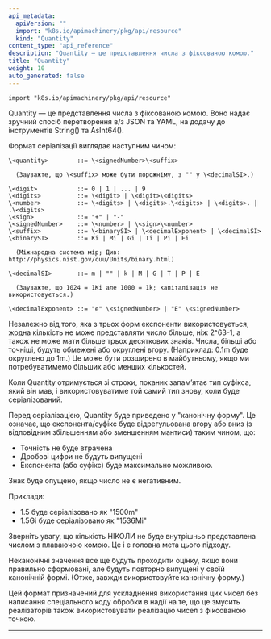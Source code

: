 ```yaml
---
api_metadata:
  apiVersion: ""
  import: "k8s.io/apimachinery/pkg/api/resource"
  kind: "Quantity"
content_type: "api_reference"
description: "Quantity — це представлення числа з фіксованою комою."
title: "Quantity"
weight: 10
auto_generated: false
---
```


`import "k8s.io/apimachinery/pkg/api/resource"`

Quantity — це представлення числа з фіксованою комою. Воно надає зручний спосіб перетворення в/з JSON та YAML, на додачу до інструментів String() та AsInt64().

Формат серіалізації виглядає наступним чином:

```none
\<quantity>        ::= \<signedNumber>\<suffix>

  (Зауважте, що \<suffix> може бути порожнімy, з "" у \<decimalSI>.)

\<digit>           ::= 0 | 1 | ... | 9 
\<digits>          ::= \<digit> | \<digit>\<digits> 
\<number>          ::= \<digits> | \<digits>.\<digits> | \<digits>. | .\<digits> 
\<sign>            ::= "+" | "-" 
\<signedNumber>    ::= \<number> | \<sign>\<number> 
\<suffix>          ::= \<binarySI> | \<decimalExponent> | \<decimalSI> 
\<binarySI>        ::= Ki | Mi | Gi | Ti | Pi | Ei

  (Міжнародна система мір; Див: http://physics.nist.gov/cuu/Units/binary.html)

\<decimalSI>       ::= m | "" | k | M | G | T | P | E

  (Зауважте, що 1024 = 1Ki але 1000 = 1k; капіталізація не використовується.)

\<decimalExponent> ::= "e" \<signedNumber> | "E" \<signedNumber> 
```

Незалежно від того, яка з трьох форм експоненти використовується, жодна кількість не може представляти число більше, ніж 2^63-1, а також не може мати більше трьох десяткових знаків. Числа, більші або точніші, будуть обмежені або округлені вгору. (Наприклад: 0.1m буде округлено до 1m.) Це може бути розширено в майбутньому, якщо ми потребуватимемо більших або менших кількостей.

Коли Quantity отримується зі строки, поканик запамʼятає тип суфікса, який він мав, і використовуватиме той самий тип знову, коли буде серіалізований.

Перед серіалізацією, Quantity буде приведено у "канонічну форму". Це означає, що експонента/суфікс буде відрегульована вгору або вниз (з відповідним збільшенням або зменшенням мантиси) таким чином, що:

- Точність не буде втрачена
- Дробові цифри не будуть випущені
- Експонента (або суфікс) буде максимально можливою.

Знак буде опущено, якщо число не є негативним.

Приклади:

- 1.5 буде серіалізовано як "1500m"
- 1.5Gi буде серіалізовано як "1536Mi"

Зверніть увагу, що кількість НІКОЛИ не буде внутрішньо представлена числом з плаваючою комою. Це і є головна мета цього підходу.

Неканонічні значення все ще будуть проходити оцінку, якщо вони правильно сформовані, але будуть повторно випущені у своїй канонічній формі. (Отже, завжди використовуйте канонічну форму.)

Цей формат призначений для ускладнення використання цих чисел без написання спеціального коду обробки в надії на те, що це змусить реалізаторів також використовувати реалізацію чисел з фіксованою точкою.

---
